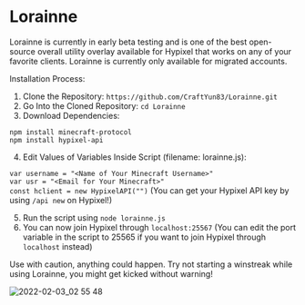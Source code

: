 # Lorainne
Lorainne is currently in early beta testing and is one of the best open-source overall utility overlay available for Hypixel that works on any of your favorite clients. Lorainne is currently only available for migrated accounts.

Installation Process:

1. Clone the Repository: `https://github.com/CraftYun83/Lorainne.git`
2. Go Into the Cloned Repository: `cd Lorainne`
3. Download Dependencies:

`npm install minecraft-protocol`
<br>
`npm install hypixel-api`

4. Edit Values of Variables Inside Script (filename: lorainne.js):

`var username = "<Name of Your Minecraft Username>"`
<br>
`var usr = "<Email for Your Minecraft>"`
<br>
`const hclient = new HypixelAPI("")`
(You can get your Hypixel API key by using `/api new` on Hypixel!)

5. Run the script using `node lorainne.js`
6. You can now join Hypixel through `localhost:25567`
(You can edit the port variable in the script to 25565 if you want to join Hypixel through `localhost` instead)

Use with caution, anything could happen. Try not starting a winstreak while using Lorainne, you might get kicked without warning!

![2022-02-03_02 55 48](https://user-images.githubusercontent.com/65894771/152222568-98468a86-1630-4d51-96b7-8463ec61b726.png)
